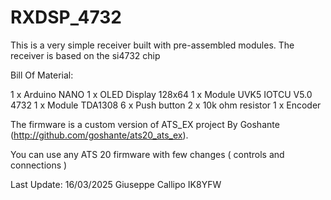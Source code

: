 # RXDSP_4732
This is a very simple receiver built with pre-assembled modules. The receiver is based on the si4732 chip

Bill Of Material:

1 x Arduino NANO
1 x OLED Display 128x64
1 x Module UVK5 IOTCU V5.0 4732
1 x Module TDA1308 
6 x Push button
2 x 10k ohm resistor
1 x Encoder

 The firmware is a custom version of ATS_EX project
 By Goshante  (http://github.com/goshante/ats20_ats_ex).
 
 You can use any ATS 20 firmware with few changes ( controls and connections )

Last Update: 16/03/2025
Giuseppe Callipo IK8YFW
